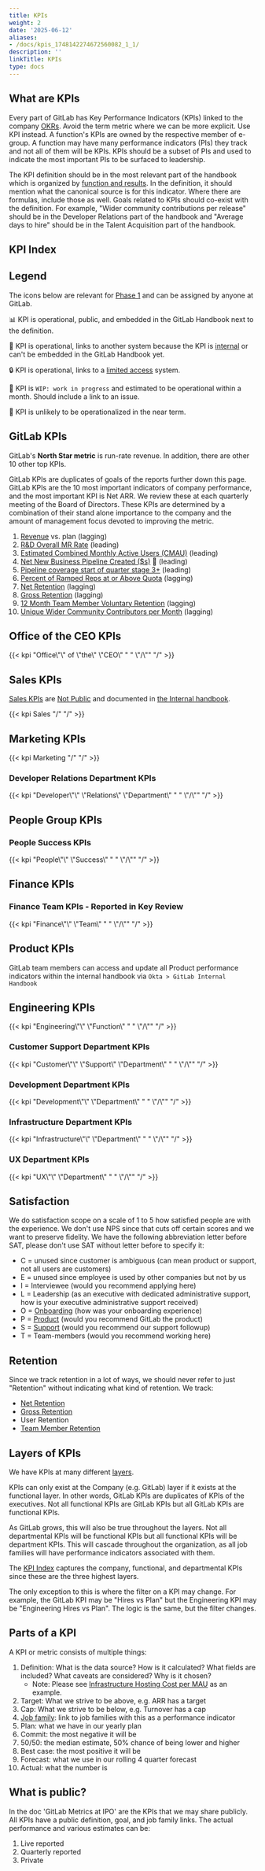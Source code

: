 ```yaml
---
title: KPIs
weight: 2
date: '2025-06-12'
aliases:
- /docs/kpis_1748142274672560082_1_1/
description: ''
linkTitle: KPIs
type: docs
---
```


## What are KPIs

Every part of GitLab has Key Performance Indicators (KPIs) linked to the company [OKRs](/handbook/company/okrs/).
Avoid the term metric where we can be more explicit.
Use KPI instead.
A function's KPIs are owned by the respective member of e-group.
A function may have many performance indicators (PIs) they track and not all of them will be KPIs.
KPIs should be a subset of PIs and used to indicate the most important PIs to be surfaced to leadership.

The KPI definition should be in the most relevant part of the handbook which is organized by [function and results](/handbook/about/handbook-usage/#organized-by-function-and-results).
In the definition, it should mention what the canonical source is for this indicator.
Where there are formulas, include those as well.
Goals related to KPIs should co-exist with the definition.
For example, "Wider community contributions per release" should be in the Developer Relations part of the handbook and "Average days to hire" should be in the Talent Acquisition part of the handbook.

## KPI Index

## Legend

The icons below are relevant for [Phase 1](/handbook/company/kpis/) and can be assigned by anyone at GitLab.

📊 KPI is operational, public, and embedded in the GitLab Handbook next to the definition.

🔗 KPI is operational, links to another system because the KPI is [internal](/handbook/communication/confidentiality-levels/#internal) or can't be embedded in the GitLab Handbook yet.

🔒 KPI is operational, links to a [limited access](/handbook/communication/confidentiality-levels/#limited-access) system.

🚧 KPI is `WIP: work in progress` and estimated to be operational within a month. Should include a link to an issue.

🐔 KPI is unlikely to be operationalized in the near term.

## GitLab KPIs

GitLab's **North Star metric** is run-rate revenue. In addition, there are other 10 other top KPIs.

GitLab KPIs are duplicates of goals of the reports further down this page.
GitLab KPIs are the 10 most important indicators of company performance, and the most important KPI is Net ARR.
We review these at each quarterly meeting of the Board of Directors.
These KPIs are determined by a combination of their stand alone importance to the company and the amount of management focus devoted to improving the metric.

1. [Revenue](/handbook/company/kpis/#sales-kpis) vs. plan (lagging)
1. [R&D Overall MR Rate](/handbook/engineering/performance-indicators/#rd-overall-mr-rate) (leading)
1. [Estimated Combined Monthly Active Users (CMAU)](https://internal.gitlab.com/handbook/company/performance-indicators/product/#estimated-combined-monthly-active-users) (leading)
1. [Net New Business Pipeline Created ($s)](/handbook/marketing/performance-indicators/#net-new-business-pipeline-created) 🐔 (leading)
1. [Pipeline coverage start of quarter stage 3+](/handbook/marketing/performance-indicators/#pipeline-coverage) (leading)
1. [Percent of Ramped Reps at or Above Quota](https://internal.gitlab.com/handbook/company/performance-indicators/sales/#percent-of-ramped-reps-at-or-above-quota) (lagging)
1. [Net Retention](/handbook/customer-success/customer-success-vision/#retention-and-reasons-for-churn) (lagging)
1. [Gross Retention](/handbook/customer-success/customer-success-vision/#retention-and-reasons-for-churn) (lagging)
1. [12 Month Team Member Voluntary Retention](/handbook/people-group/people-success-performance-indicators/#team-member-voluntary-retention-rolling-12-months) (lagging)
1. [Unique Wider Community Contributors per Month](/handbook/marketing/developer-relations/performance-indicators/#unique-wider-community-contributors-per-month) (lagging)

## Office of the CEO KPIs

{{< kpi "Office\\\"\\\" of \\\"the\\\" \\\"CEO\\\" " " \\\"/\\\"" "/" >}}

## Sales KPIs

[Sales KPIs](https://internal.gitlab.com/handbook/company/performance-indicators/sales/#kpi-summary) are [Not Public](/handbook/communication/confidentiality-levels/#not-public) and documented in [the Internal handbook](/handbook/about/handbook-usage/#the-internal-handbook).

{{< kpi Sales "/" "/" >}}

## Marketing KPIs

{{< kpi Marketing "/" "/" >}}

### Developer Relations Department KPIs

{{< kpi "Developer\\\"\\\" \\\"Relations\\\" \\\"Department\\\" " " \\\"/\\\"" "/" >}}

## People Group KPIs

### People Success KPIs

{{< kpi "People\\\"\\\" \\\"Success\\\" " " \\\"/\\\"" "/" >}}

## Finance KPIs

### Finance Team KPIs - Reported in Key Review

{{< kpi "Finance\\\"\\\" \\\"Team\\\" " " \\\"/\\\"" "/" >}}

## Product KPIs

GitLab team members can access and update all Product performance indicators within the internal handbook via `Okta > GitLab Internal Handbook`

## Engineering KPIs

{{< kpi "Engineering\\\"\\\" \\\"Function\\\" " " \\\"/\\\"" "/" >}}

### Customer Support Department KPIs

{{< kpi "Customer\\\"\\\" \\\"Support\\\" \\\"Department\\\" " " \\\"/\\\"" "/" >}}

### Development Department KPIs

{{< kpi "Development\\\"\\\" \\\"Department\\\" " " \\\"/\\\"" "/" >}}

### Infrastructure Department KPIs

{{< kpi "Infrastructure\\\"\\\" \\\"Department\\\" " " \\\"/\\\"" "/" >}}

### UX Department KPIs

{{< kpi "UX\\\"\\\" \\\"Department\\\" " " \\\"/\\\"" "/" >}}

## Satisfaction

We do satisfaction scope on a scale of 1 to 5 how satisfied people are with the experience.
We don't use NPS since that cuts off certain scores and we want to preserve fidelity.
We have the following abbreviation letter before SAT, please don't use SAT without letter before to specify it:

- C = unused since customer is ambiguous (can mean product or support, not all users are customers)
- E = unused since employee is used by other companies but not by us
- I = Interviewee (would you recommend applying here)
- L = Leadership (as an executive with dedicated administrative support, how is your executive administrative support received)
- O = [Onboarding](/handbook/people-group/people-success-performance-indicators/#onboarding-tsat) (how was your onboarding experience)
- P = [Product](https://internal.gitlab.com/handbook/company/performance-indicators/product/) (would you recommend GitLab the product)
- S = [Support](/handbook/support/performance-indicators/#support-satisfaction-ssat) (would you recommend our support followup)
- T = Team-members (would you recommend working here)

## Retention

Since we track retention in a lot of ways, we should never refer to just "Retention" without indicating what kind of retention.
We track:

- [Net Retention](/handbook/customer-success/customer-success-vision/#retention-and-reasons-for-churn)
- [Gross Retention](/handbook/customer-success/customer-success-vision/#retention-and-reasons-for-churn)
- User Retention
- [Team Member Retention](/handbook/people-group/people-success-performance-indicators/#team-member-retention)

## Layers of KPIs

We have KPIs at many different [layers](/handbook/company/structure/#layers).

KPIs can only exist at the Company (e.g. GitLab) layer if it exists at the functional layer.
In other words, GitLab KPIs are duplicates of KPIs of the executives.
Not all functional KPIs are GitLab KPIs but all GitLab KPIs are functional KPIs.

As GitLab grows, this will also be true throughout the layers.
Not all departmental KPIs will be functional KPIs but all functional KPIs will be department KPIs.
This will cascade throughout the organization, as all job families will have performance indicators associated with them.

The [KPI Index](#kpi-index) captures the company, functional, and departmental KPIs since these are the three highest layers.

The only exception to this is where the filter on a KPI may change.
For example, the GitLab KPI may be "Hires vs Plan" but the Engineering KPI may be "Engineering Hires vs Plan".
The logic is the same, but the filter changes.

## Parts of a KPI

A KPI or metric consists of multiple things:

1. Definition: What is the data source? How is it calculated? What fields are included? What caveats are considered? Why is it chosen?
    - Note: Please see [Infrastructure Hosting Cost per MAU](/handbook/engineering/infrastructure/performance-indicators/#infrastructure-hosting-cost-per-gitlab-com-monthly-active-users) as an example.
1. Target: What we strive to be above, e.g. ARR has a target
1. Cap: What we strive to be below, e.g. Turnover has a cap
1. [Job family](/handbook/hiring/job-families/): link to job families with this as a performance indicator
1. Plan: what we have in our yearly plan
1. Commit: the most negative it will be
1. 50/50: the median estimate, 50% chance of being lower and higher
1. Best case: the most positive it will be
1. Forecast: what we use in our rolling 4 quarter forecast
1. Actual: what the number is

## What is public?

In the doc 'GitLab Metrics at IPO' are the KPIs that we may share publicly.
All KPIs have a public definition, goal, and job family links.
The actual performance and various estimates can be:

1. Live reported
1. Quarterly reported
1. Private
